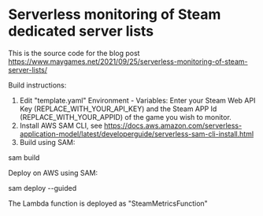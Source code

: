 # Serverless monitoring of Steam dedicated server lists

This is the source code for the blog post https://www.maygames.net/2021/09/25/serverless-monitoring-of-steam-server-lists/

Build instructions:

1. Edit "template.yaml" Environment - Variables: Enter your Steam Web API Key (REPLACE_WITH_YOUR_API_KEY) and the Steam APP Id (REPLACE_WITH_YOUR_APPID) of the game you wish to monitor.
2. Install AWS SAM CLI, see https://docs.aws.amazon.com/serverless-application-model/latest/developerguide/serverless-sam-cli-install.html
3. Build using SAM:

sam build

Deploy on AWS using SAM:

sam deploy --guided

The Lambda function is deployed as "SteamMetricsFunction"